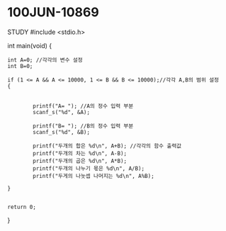 # 100JUN-10869
STUDY
#include <stdio.h>

int main(void) {


	int A=0; //각각의 변수 설정
	int B=0;

	if (1 <= A && A <= 10000, 1 <= B && B <= 10000);//각각 A,B의 범위 설정
	{
	
		
			printf("A= "); //A의 정수 입력 부분
			scanf_s("%d", &A);

			printf("B= "); //B의 정수 입력 부분
			scanf_s("%d", &B);

			printf("두개의 합은 %d\n", A+B); //각각의 함수 출력값
			printf("두개의 차는 %d\n", A-B);
			printf("두개의 곱은 %d\n", A*B);
			printf("두개의 나누기 몫은 %d\n", A/B);
			printf("두게의 나눗셉 나머지는 %d\n", A%B);

    }

	
	return 0;

}
